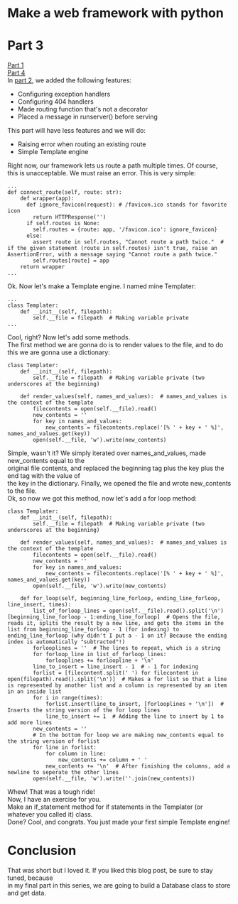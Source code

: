 # Make a web framework with python
# Part 3
[Part 1](https://zachyboy12.github.io/blog/make-a-web-framework-with-python-part-1)  
[Part 4](https://zachyboy12.github.io/blog/make-a-web-framework-with-python-part-4)  
In [part 2](https://zachyboy12.github.io/blog/make-a-web-framework-with-python-part-2), we added the following features:  
- Configuring exception handlers
- Configuring 404 handlers
- Made routing function that's not a decorator
- Placed a message in runserver() before serving

This part will have less features and we will do:  
- Raising error when routing an existing route
- Simple Template engine

Right now, our framework lets us route a path multiple times. Of course,  
this is unacceptable. We must raise an error. This is very simple:  
```
...
def connect_route(self, route: str):
    def wrapper(app):
      def ignore_favicon(request): # /favicon.ico stands for favorite icon
        return HTTPResponse('')
      if self.routes is None:
        self.routes = {route: app, '/favicon.ico': ignore_favicon}
      else:
        assert route in self.routes, "Cannot route a path twice."  # if the given statement (route in self.routes) isn't true, raise an AssertionError, with a message saying "Cannot route a path twice."
        self.routes[route] = app
    return wrapper
...
```  
Ok. Now let's make a Template engine. I named mine Templater:  
```
...
class Templater:
    def __init__(self, filepath):
        self.__file = filepath  # Making variable private
...
```  
Cool, right? Now let's add some methods.  
The first method we are gonna do is to render values to the file, and to do this we are gonna use a dictionary:  
```
class Templater:
    def __init__(self, filepath):
        self.__file = filepath  # Making variable private (two underscores at the beginning)
        
    def render_values(self, names_and_values):  # names_and_values is the context of the template
        filecontents = open(self.__file).read()
        new_contents = ''
        for key in names_and_values:
            new_contents = filecontents.replace('[% ' + key + ' %]', names_and_values.get(key))
        open(self.__file, 'w').write(new_contents)
```  
Simple, wasn't it? We simply iterated over names_and_values, made new_contents equal to the  
original file contents, and replaced the beginning tag plus the key plus the end tag with the value of  
the key in the dictionary. Finally, we opened the file and wrote new_contents to the file.  
Ok, so now we got this method, now let's add a for loop method:  
```
class Templater:
    def __init__(self, filepath):
        self.__file = filepath  # Making variable private (two underscores at the beginning)
        
    def render_values(self, names_and_values):  # names_and_values is the context of the template
        filecontents = open(self.__file).read()
        new_contents = ''
        for key in names_and_values:
            new_contents = filecontents.replace('[% ' + key + ' %]', names_and_values.get(key))
        open(self.__file, 'w').write(new_contents)
        
    def for_loop(self, beginning_line_forloop, ending_line_forloop, line_insert, times):
        list_of_forloop_lines = open(self.__file).read().split('\n')[beginning_line_forloop - 1:ending_line_forloop]  # Opens the file, reads it, splits the result by a new line, and gets the items in the list from beginning_line_forloop - 1 (for indexing) to ending_line_forloop (why didn't I put a - 1 on it? Because the ending index is automatically "subtracted"!)
        forlooplines = ''  # The lines to repeat, which is a string
        for forloop_line in list_of_forloop_lines:
            forlooplines += forloopline + '\n'
        line_to_insert = line_insert - 1  # - 1 for indexing
        forlist = [filecontent.split(' ') for filecontent in open(filepath).read().split('\n')]  # Makes a for list so that a line is represented by another list and a column is represented by an item in an inside list
        for i in range(times):
            forlist.insert(line_to_insert, [forlooplines + '\n'])  # Inserts the string version of the for loop lines
            line_to_insert += 1  # Adding the line to insert by 1 to add more lines
        new_contents = ''
        # In the bottom for loop we are making new_contents equal to the string version of forlist
        for line in forlist:
            for column in line:
                new_contents += column + ' '
            new_contents += '\n'  # After finishing the columns, add a newline to seperate the other lines
        open(self.__file, 'w').write(''.join(new_contents))
```  
Whew! That was a tough ride!  
Now, I have an exercise for you.  
Make an if_statement method for if statements in the Templater (or whatever you called it) class.  
Done? Cool, and congrats. You just made your first simple Template engine!  
# Conclusion
That was short but I loved it. If you liked this blog post, be sure to stay tuned, because  
in my final part in this series, we are going to build a Database class to store and get data.  
